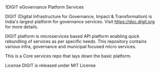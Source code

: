 1DIGIT eGovernance Platform Services

DIGIT (Digital Infrastructure for Governance, Impact & Transformation) is India's largest platform for governance services. Visit https://doc.digit.org for more details.

DIGIT platform is microservices based API platform enabling quick rebundling of services as per specific needs. This repository contains various infra, governance and municipal focused micro services.

This is a Core services repo that lays down the basic platform.

License
DIGIT is released under MIT License
